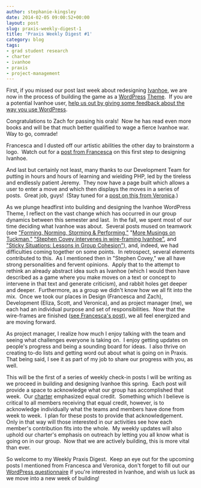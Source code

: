 ```yaml
---
author: stephanie-kingsley
date: 2014-02-05 09:00:52+00:00
layout: post
slug: praxis-weekly-digest-1
title: 'Praxis Weekly Digest #1'
category: blog
tags:
- grad student research
- charter
- ivanhoe
- praxis
- project-management
---
```


First, if you missed our post last week about redesigning [Ivanhoe](http://www.ivanhoegame.org/?page_id=21), we are now in the process of building the game as a [WordPress](http://wordpress.org/) [Theme](http://wordpress.org/themes/).  If you are a potential Ivanhoe user, [help us out by giving some feedback about the way you use WordPress](https://scholarslab.org/grad-student-research/potential-ivanhoe-users/).

Congratulations to Zach for passing his orals!  Now he has read even more books and will be that much better qualified to wage a fierce Ivanhoe war.  Way to go, comrade!

Francesca and I dusted off our artistic abilities the other day to brainstorm a logo.  Watch out for a [post from Francesca](https://scholarslab.org/grad-student-research/websites-media-buttons-and-logos-oh-my/) on this first step to designing Ivanhoe.

And last but certainly not least, many thanks to our Development Team for putting in hours and hours of learning and wielding PHP, led by the tireless and endlessly patient Jeremy.  They now have a page built which allows a user to enter a move and which then displays the moves in a series of posts.  Great job, guys!  (Stay tuned for a [post on this from Veronica](https://scholarslab.org/grad-student-research/foreign-languages-and-ivanhoe-progress/).)

As we plunge headfirst into building and designing the Ivanhoe WordPress Theme, I reflect on the vast change which has occurred in our group dynamics between this semester and last.  In the fall, we spent most of our time deciding what Ivanhoe was about.  Several posts mused on teamwork (see ["Forming, Norming, Storming & Performing,"](https://scholarslab.org/grad-student-research/forming-norming-storming-performing/) "[More Musings on Tuckman,"](https://scholarslab.org/grad-student-research/more-musings-on-tuckman/) ["Stephen Covey intervenes in wire-framing Ivanhoe"](https://scholarslab.org/grad-student-research/stephen-covey-intervenes-in-wire-framing-ivanhoe/), and ["Sticky Situations: Lessons in Group Cohesion"](https://scholarslab.org/grad-student-research/sticky-situations-lessons-group-cohesion/)), and, indeed, we had difficulties coming together on some points.  In retrospect, several elements contributed to this.  As I mentioned then in "Stephen Covey," we all have strong personalities and fervent opinions.  Apply that to the attempt to rethink an already abstract idea such as Ivanhoe (which I would then have described as a game where you make moves on a text or concept to intervene in that text and generate criticism), and rabbit holes get deeper and deeper.  Furthermore, as a group we didn't know how we all fit into the mix.  Once we took our places in Design (Francesca and Zach), Development (Eliza, Scott, and Veronica), and as project manager (me), we each had an individual purpose and set of responsibilities.  Now that the wire-frames are finished ([see Francesca's post](https://scholarslab.org/grad-student-research/wireframing-fun/)), we all feel energized and are moving forward.

As project manager, I realize how much I enjoy talking with the team and seeing what challenges everyone is taking on.  I enjoy getting updates on people's progress and being a sounding board for ideas.  I also thrive on creating to-do lists and getting word out about what is going on in Praxis.  That being said, I see it as part of my job to share our progress with you, as well.

This will be the first of a series of weekly check-in posts I will be writing as we proceed in building and designing Ivanhoe this spring.  Each post will provide a space to acknowledge what our group has accomplished that week.  Our [charter](https://praxis.scholarslab.org/charter) emphasized equal credit.  Something which I believe is critical to all members receiving that equal credit, however, is to acknowledge individually what the teams and members have done from week to week.  I plan for these posts to provide that acknowledgement.  Only in that way will those interested in our activities see how each member's contribution fits into the whole.  My weekly updates will also uphold our charter's emphasis on outreach by letting you all know what is going on in our group.  Now that we are actively building, this is more vital than ever.

So welcome to my Weekly Praxis Digest.  Keep an eye out for the upcoming posts I mentioned from Francesca and Veronica, don't forget to fill out our [WordPress questionnaire](https://scholarslab.org/grad-student-research/potential-ivanhoe-users/) if you're interested in Ivanhoe, and wish us luck as we move into a new week of building!
